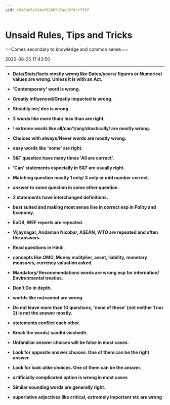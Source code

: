 ```yaml
---
uid: c9a09e5a334af020b5d7ae38f4ccf55f
---
```


# Unsaid Rules, Tips and Tricks
==Comes secondary to knowledge and common sense.== 

2020-08-25 17:43:50

---

- **Data/Stats/facts mostly wrong like Dates/years/ figures or Numerical values are wrong. Unless it is with an Act.** 

- **'Contemporary' word is wrong.**

- **Greatly influenced/Greatly impacted is wrong.**

- **Steadily inc/ dec is wrong.**

- $ **words like more than/ less than are right.**

- ! **extreme words like all/can't/any/drastically/ are mostly wrong.**

- **Choices with always/Never words are mostly wrong.** 

- **easy words like 'some' are right.**

- **S&T question have many times 'All are correct'.**

- **'Can' statements especially in S&T are usually right.**

- **Matching question mostly 1 only/ 3 only or odd number correct.**

- **answer to some question in some other question.**

- **2 statements have interchanged definitions.** 

- **best suited and making most sense line in correct esp in Polity and Economy.**

- **EoDB, WEF reports are repeated.**

- **Vijaynagar, Andaman Nicobar, ASEAN, WTO are repeated and often the answers.**

- **Read questions in Hindi**.

- **concepts like OMO, Money mulitplier, asset, liability, monetary measures, currency valuation asked.**

- **Mandatory/ Recommendations words are wrong esp for internation/ Environmental treaties.**

- **Don't Go in depth.**

- **worlds like no/cannot are wrong.**

- **Do not leave more than 10 questions, 'none of these' (not neither 1 nor 2) is not the answer mostly.**

- **statements conflict each other.**

- **Break the words/ sandhi vicchedh.**

- **Unfamiliar answer choices will be false in most cases.** 

- **Look for opposite answer choices. One of them can be the right answer.**

- **Look for look-alike choices. One of them can be the answer.**

- **artificially complicated option is wrong in most cases**

- **Similar sounding words are generally right.**

- **superlative adjectives like critical, extremely important etc are wrong**